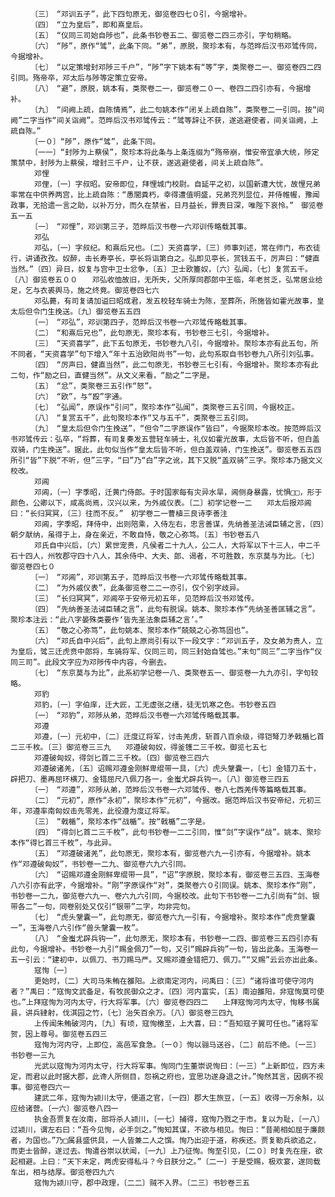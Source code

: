 <!-- { "loadSidebar": true } -->
      　　〔三〕　“邓训五子”，此下四句原无，御览卷四七０引，今据增补。
      　　〔四〕　“立为皇后”，即和熹皇后。
      　　〔五〕　“仪同三司始自陟也”，此条书钞卷五二、御览卷二四三亦引，字句稍略。
      　　〔六〕　“陟”，原作“骘”，此条下同。“弟”，原脱，聚珍本有，与范晔后汉书邓骘传同，今据增补。
      　　〔七〕　“以定策增封邓陟三千户”，“陟”字下姚本有“等”字，类聚卷二一、御览卷四二四引同。殇帝卒，邓太后与陟等定策立安帝。
      　　〔八〕　“避”，原脱，姚本有，类聚卷二一，御览卷二０一、卷四二四引亦有，今据增补。
      　　〔九〕　“间阙上疏，自陈情焉”，此二句姚本作“闭关上疏自陈”，类聚卷二一引同。按“间阙”二字当作“间关诣阙”。范晔后汉书邓骘传云：“骘等辞让不获，遂逃避使者，间关诣阙，上疏自陈。”
      　　〔一０〕“陟”，原作“骘”，此条下同。
      　　〔一一〕“封陟为上蔡侯”，聚珍本将此条与上条连缀为“殇帝崩，惟安帝宜承大统，陟定策禁中，封陟为上蔡侯，增封三千户，让不获，遂逃避使者，间关上疏自陈”。
      　　邓悝
      　　邓俚，〔一〕字叔昭。安帝即位，拜悝城门校尉。自延平之初，以国新遭大忧，故悝兄弟率常在中供养两宫，比上疏自陈：“愚闇粪朽，幸得遭值明盛，兄弟充列显位，并侍帷幄，豫闻政事，无拾遗一言之助，以补万分，而久在禁省，日月益长，罪责日深，唯陛下哀怜。”　御览卷五一五
      　　〔一〕　“邓悝”，邓训第三子，范晔后汉书卷一六邓训传略载其事。
      　　邓弘
      　　邓弘，〔一〕字叔纪。和熹后兄也。〔二〕天资喜学，〔三〕师事刘述，常在师门，布衣徒行，讲诵孜孜。奴醉，击长寿亭长，亭长将诣第白之。弘即见亭长，赏钱五千，厉声曰：“健直当然。”〔四〕异日，奴复与宫中卫士忿争，〔五〕卫士欧箠奴，〔六〕弘闻，〔七〕复赏五千。〔八〕御览卷五００　　邓弘收恤故旧，无所失，父所厚同郡郎中王临，年老贫乏，弘常居业给足，乞与衣裘舆马，施之终竟。御览卷四七六
      　　邓弘薨，有司复请加谥曰昭成君，发五校轻车骑士为陈，至葬所，所施皆如霍光故事，皇太后但令门生挽送。〔九〕御览卷五五四
      　　〔一〕　“邓弘”，邓训第四子，范晔后汉书卷一六邓骘传略载其事。
      　　〔二〕　“和熹后兄也”，此句原无，聚珍本有，书钞卷三七引，今据增补。
      　　〔三〕　“天资喜学”，此下五句原无，书钞卷九八引，今据增补。聚珍本亦有此五句，所不同者，“天资喜学”句下增入“年十五治欧阳尚书”一句，此句系取自书钞卷九八所引刘弘事。
      　　〔四〕　“厉声曰，健直当然”，此二句原无，书钞卷三七引有，今据增补。聚珍本亦有此二句，作“励之曰，直健当然”。从文义来看，“励之”二字是。
      　　〔五〕　“忿”，类聚卷三五引作“怒”。
      　　〔六〕　“欧”，与“殴”字通。
      　　〔七〕　“弘闻”，原误作“引问”，聚珍本作“弘闻”，类聚卷三五引同，今据校正。
      　　〔八〕　“复赏五千”，此句聚珍本作“又与五千”，类聚卷三五引同。
      　　〔九〕　“皇太后但令门生挽送”，“但令”二字原误作“皆曰”，今据聚珍本改。按范晔后汉书邓骘传云：弘卒，“将葬，有司复奏发五营轻车骑士，礼仪如霍光故事，太后皆不听，但白盖双骑，门生挽送”。据此，此句似当作“皇太后皆不听，但白盖双骑，门生挽送”。御览卷五五四所引“皆”下脱“不听，但”三字，“曰”乃“白”字之讹，其下又脱“盖双骑”三字。聚珍本乃据文义校改。
      　　邓阊
      　　邓阊，〔一〕字季昭，迁黄门侍郎。于时国家每有灾异水旱，阊侧身暴露，忧惧□□，形于颜色，公卿以下，咸高尚焉，汉兴以来，为外戚仪表。〔二〕初学记卷一二　　邓太后报邓阊曰：“长归冥冥，〔三〕往而不反。”　初学卷二一曹植三良诗李善注
      　　邓阊，字季昭，拜侍中，出则陪乘，入侍左右，忠言善谋，先纳善圣法诫臣辅之言，〔四〕朝夕献纳，虽得于上，身在亲近，不敢自恃，敬之心弥笃。〔五〕书钞卷五八
      　　邓氏自中兴后，〔六〕累世宠贵，凡侯者二十九人，公二人，大将军以下十三人，中二千石十四人，州牧郡守四十八人，其余侍中、大夫、郎、谒者，不可胜数，东京莫与为比。〔七〕御览卷四七０
      　　〔一〕　“邓阊”，邓训第五子，范晔后汉书卷一六邓骘传略载其事。
      　　〔二〕　“为外戚仪表”，此条御览卷二二一亦引，仅个别字歧异。
      　　〔三〕　“长归冥冥”，邓阊卒于安帝元初五年，见范晔后汉书邓骘传。
      　　〔四〕　“先纳善圣法诫臣辅之言”，此句有脱误。姚本、聚珍本作“先纳圣善匡辅之言”。聚珍本注云：“此八字晏殊类要作‘皆先圣法象臣辅之言’。”
      　　〔五〕　“敬之心弥笃”，此句姚本、聚珍本作“兢兢之心弥笃固也”。
      　　〔六〕　“邓氏自中兴后”，此句上原尚引有以下一段文字：“邓训五子，及女弟为贵人，立为皇后，骘三迁虎贲中郎将，车骑将军、仪同三司，同三封始自骘也。”末句“同三”二字当作“仪同三司”。此段文字应为邓陟传中内容，今删去。
      　　〔七〕　“东京莫与为比”，此系初学记卷一八、类聚卷五一、御览卷一九九亦引，字句较略。
      　　邓豹
      　　邓豹，〔一〕字伯庠，迁大匠，工无虚张之缮，徒无饥寒之色。书钞卷五四
      　　〔一〕　“邓豹”，邓陟从弟，范晔后汉书卷一六邓骘传略载其事。
      　　邓遵
      　　邓遵，〔一〕元初中，〔二〕迁度辽将军，讨击羌虏，斩首八百余级，得铠弩刀矛戟楯匕首二三千枚。〔三〕御览卷三三九　　邓遵破匈奴，得釜镬二三千枚。御览七五七
      　　邓遵破匈奴，得剑匕首二三千枚。〔四〕御览卷三四六
      　　邓遵破诸羌，〔五〕诏赐邓遵金刚鲜卑绲带一具，〔六〕虎头鞶囊一，〔七〕金错刀五十，辟把刀、墨再屈环横刀、金错屈尺八佩刀各一，金蚩尤辟兵钩一。〔八〕御览卷三四五
      　　〔一〕　“邓遵”，邓陟从弟，范晔后汉书卷一六邓骘传、卷八七西羌传等篇略载其事。
      　　〔二〕　“元初”，原作“永初”，聚珍本作“元初”，今据改。据范晔后汉书安帝纪，元初三年，邓遵率南匈奴击先零羌，此役遵为度辽将军。
      　　〔三〕　“戟楯”，聚珍本作“战楯”。按“戟楯”二字是。
      　　〔四〕　“得剑匕首二三千枚”，此句书钞卷一二二引同，惟“剑”字误作“战”。姚本、聚珍本作“得匕首三千枚”，与此异。
      　　〔五〕　“邓遵破诸羌”，此句原无，聚珍本有，御览卷六九一引亦有，今据增补。姚本作“邓遵破匈奴”，书钞卷一二九、御览卷六九六引同。
      　　〔六〕　“诏赐邓遵金刚鲜卑绲带一具”，“诏”字原脱，聚珍本有，御览卷三五四、玉海卷八六引亦有此字，今据增补。“刚”字原误作“对”，类聚卷六０引同误。姚本、聚珍本作“刚”，书钞卷一二九，御览卷六九一、卷六九六引同，今据校改。此句下书钞卷一二九引尚有“剑、银带各二”一句，同卷别处又仅引“银带”二字，均非完句。
      　　〔七〕　“虎头鞶囊一”，此句原无，御览卷六九一引有，今据增补。聚珍本作“虎贲鞶囊一”，玉海卷八六引作“兽头鞶囊一枚”。
      　　〔八〕　“金蚩尤辟兵钩一”，此句原无，聚珍本有，书钞卷一二四、御览卷三五四引亦有此句，今据增补。书钞卷一九引“赐金佩刀”一句，又引“赐辟兵钩”一句，皆出此条。玉海卷一五一引云：“建初中，以佩刀、书刀赐马严。又赐邓遵金错把刀、佩刀。”“又赐”云云亦出此条。
      　　寇恂〔一〕
      　　更始时，〔二〕大司马朱鲔在雒阳。上欲南定河内，问禹曰：〔三〕“诸将谁可使守河内者？”禹曰：“寇恂文武备足，有牧民御众之才。〔四〕河内富实，〔五〕南迫雒阳，非寇恂莫可使也。”上拜寇恂为河内太守，行大将军事。〔六〕御览卷四四二　　上拜寇恂河内太守，恂移书属县，讲兵肄射，伐淇园之竹，〔七〕治矢百余万。〔八〕御览卷三四九
      　　上传闻朱鲔破河内，〔九〕有顷，寇恂檄至，上大喜，曰：“吾知寇子翼可任也。”诸将军贺，因上尊号。御览卷五四三
      　　寇恂为河内守，上即位，高邑军食急。〔一０〕恂以骊马送谷，〔二〕前后不绝。〔一三〕书钞卷一三九
      　　光武以寇恂为河内太守，行大将军事。恂同门生董崇说恂曰：〔一三〕“上新即位，四方未定，而君以此时据大郡，此谗人所侧目，怨祸之府也，宜思功遂身退之计。”恂然其言，因病不视事。御览卷四六一
      　　建武二年，寇恂为颍川太守，便道之官，〔一四〕郡大生旅豆，〔一五〕收得一万余斛，以应给诸营。〔一六〕御览卷八四一
      　　执金吾贾复在汝南，部将杀人颍川，〔一七〕捕得，寇恂乃戮之于市。复以为耻，〔一八〕过颍川，谓左右曰：“吾今见恂，必手剑之。”恂知其谋，不欲与相见。恂曰：“昔蔺相如屈于廉颇者，为国也。”乃□属县盛供具，一人皆兼二人之馔。恂乃出迎于道，称疾还。贾复勒兵欲追之，而吏士皆醉，遂过去。恂遣谷崇以状闻，〔一九〕上乃征恂。恂至引见，〔二０〕时复先在座，欲起相避。上曰：“天下未定，两虎安得私斗？今日朕分之。”〔二一〕于是受赐，极欢宴，遂同载车出，相与结厚。御览卷四九六
      　　寇恂为颍川守，郡中政理，〔二二〕贼不入界。〔二三〕书钞卷三五
